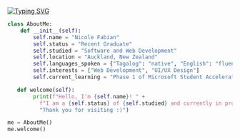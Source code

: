 [![Typing SVG](https://readme-typing-svg.demolab.com?font=Fira+Code&weight=600&size=15&pause=1000&color=CA5894&random=false&width=429&height=33&lines=git+add+aboutme.py)](https://git.io/typing-svg)
```python
class AboutMe:
    def __init__(self):
        self.name = "Nicole Fabian"
        self.status = "Recent Graduate"
        self.studied = "Software and Web Development"
        self.location = "Auckland, New Zealand"
        self.languages_spoken = {"Tagalog": "native", "English": "fluent"}
        self.interests = ["Web Development", "UI/UX Design"]
        self.current_learning = "Phase 1 of Microsoft Student Accelerator"

   def welcome(self):
        print(f"Hello, I'm {self.name}! " +
          f"I am a {self.status} of {self.studied} and currently in progress doing {self.current_learning}. " +
          "Thank you for visiting :)")

me = AboutMe()
me.welcome()
```
